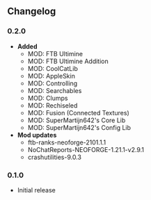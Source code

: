 ## Changelog

### 0.2.0
- **Added**
  - MOD: FTB Ultimine
  - MOD: FTB Ultimine Addition
  - MOD: CoolCatLib
  - MOD: AppleSkin
  - MOD: Controlling
  - MOD: Searchables
  - MOD: Clumps
  - MOD: Rechiseled
  - MOD: Fusion (Connected Textures)
  - MOD: SuperMartijn642's Core Lib
  - MOD: SuperMartijn642's Config Lib
- **Mod updates**
  - ftb-ranks-neoforge-2101.1.1
  - NoChatReports-NEOFORGE-1.21.1-v2.9.1
  - crashutilities-9.0.3
### 0.1.0
  - Initial release